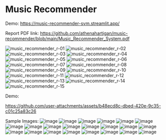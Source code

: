# Music Recommender

Demo: https://music-recommender-svm.streamlit.app/

Report PDF link: https://github.com/athenahartigan/music-recommender/blob/main/Music_Recommender_System.pdf


![music_recommender_r-01](https://github.com/user-attachments/assets/6a2f7e68-c48c-4bca-be6d-c3b6f7573630)
![music_recommender_r-02](https://github.com/user-attachments/assets/34b17429-e19c-4483-9308-541afa49f788)
![music_recommender_r-03](https://github.com/user-attachments/assets/fe56c9b3-1714-4b23-a107-cf77d099d2a3)
![music_recommender_r-04](https://github.com/user-attachments/assets/1e69096f-82e5-4ce7-8483-a0781a15204a)
![music_recommender_r-05](https://github.com/user-attachments/assets/3c0b8946-74e0-4056-ad87-c4acb8844ea0)
![music_recommender_r-06](https://github.com/user-attachments/assets/02f6c5f2-4b3a-437d-871e-26fc92b46713)
![music_recommender_r-07](https://github.com/user-attachments/assets/fe64ef43-a635-4d46-aa2c-d0aaaf5ef373)
![music_recommender_r-08](https://github.com/user-attachments/assets/664b757b-f765-44ad-8262-da85b586ec24)
![music_recommender_r-09](https://github.com/user-attachments/assets/34934a06-3c5a-40e1-ae02-672db39b3c6e)
![music_recommender_r-10](https://github.com/user-attachments/assets/4accd22a-27ac-493e-b8e8-e32435c6fc6c)
![music_recommender_r-11](https://github.com/user-attachments/assets/ac484452-1e1e-442f-8bcf-30642ce63cec)
![music_recommender_r-12](https://github.com/user-attachments/assets/8b7d3f7c-dc2e-40c4-9418-959231c67f6e)
![music_recommender_r-13](https://github.com/user-attachments/assets/825d32b4-3e3e-4ab4-bac6-0ffddca60cb6)
![music_recommender_r-14](https://github.com/user-attachments/assets/930a77ad-0a9e-465a-93df-20eb92a41cfe)
![music_recommender_r-15](https://github.com/user-attachments/assets/96957dbc-e757-4d40-8d6f-341d37663e05)

Demo:

https://github.com/user-attachments/assets/b48ecd8c-dbed-420e-9c35-c01c25a83c26

Sample Images:
![image](https://github.com/user-attachments/assets/b7645e62-2db1-4277-bc96-97b4566843b2)
![image](https://github.com/user-attachments/assets/fb6d03cb-6bd9-4085-9ff2-16a21292d1fb)
![image](https://github.com/user-attachments/assets/b48da03d-5aff-4c0a-8490-8b5438270de1)
![image](https://github.com/user-attachments/assets/b6c219b9-4cab-4c60-87cd-a8bf2df1e0e9)
![image](https://github.com/user-attachments/assets/80760fca-c2ee-4cd2-8a8e-e017487f3309)
![image](https://github.com/user-attachments/assets/1d3db73f-65eb-49c5-b1bc-27ae732429da)
![image](https://github.com/user-attachments/assets/ce65b9ce-b189-44af-bec4-f13e38e617cb)
![image](https://github.com/user-attachments/assets/76f718fc-73c6-420e-90bd-6c951520408b)
![image](https://github.com/user-attachments/assets/00a71dce-f0ba-4d3d-900f-9184d56ac9f7)
![image](https://github.com/user-attachments/assets/f32ce892-2235-4570-bd64-d0748438b992)
![image](https://github.com/user-attachments/assets/530a6a9b-2a89-4d10-a7e2-2980fc5a64ae)
![image](https://github.com/user-attachments/assets/f2a6157b-ed64-4524-86da-d0b0092c7ef8)
![image](https://github.com/user-attachments/assets/b1a36d54-3057-450d-8d1c-a07e39a9c9fb)
![image](https://github.com/user-attachments/assets/9b798f59-d4ae-452a-a423-6a415999ed4a)
![image](https://github.com/user-attachments/assets/7f8ebc69-2c5b-4dc6-9b2c-31e25610366f)
![image](https://github.com/user-attachments/assets/3a0d26b4-3684-40be-8c05-aeb4d5d0c3cf)
![image](https://github.com/user-attachments/assets/27915845-031a-482d-afd4-640e72752293)
![image](https://github.com/user-attachments/assets/3b56ab2b-ae84-4bf1-a6c2-7dc0fd21e501)
![image](https://github.com/user-attachments/assets/0fe3da4f-9364-4b5c-a19b-728a473b8b9d)
![image](https://github.com/user-attachments/assets/e17eb571-9770-4d2a-bef6-c3b7d2d04e04)
![image](https://github.com/user-attachments/assets/8334b255-ffcb-4cd4-9cf6-1af5d88dec9a)
![image](https://github.com/user-attachments/assets/025e6fd7-ff84-4426-a64e-b9355e5f66ae)










